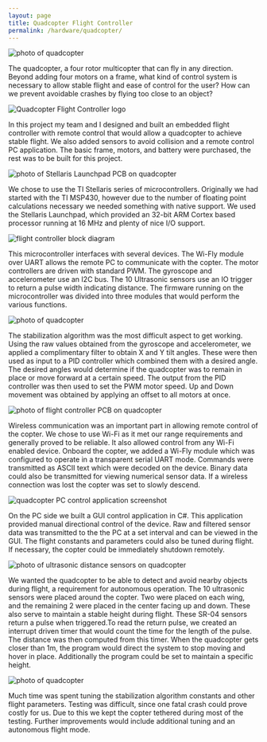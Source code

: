 ```yaml
---
layout: page
title: Quadcopter Flight Controller
permalink: /hardware/quadcopter/
---
```

![photo of quadcopter](/assets/hardware/quad1.jpg)

The quadcopter, a four rotor multicopter that can fly in any direction. Beyond adding four motors on a frame, what kind of control system is necessary to allow stable flight and ease of control for the user? How can we prevent avoidable crashes by flying too close to an object?

![Quadcopter Flight Controller logo](/assets/hardware/quadlogo.png)

In this project my team and I designed and built an embedded flight controller with remote control that would allow a quadcopter to achieve stable flight. We also added sensors to avoid collision and a remote control PC application. The basic frame, motors, and battery were purchased, the rest was to be built for this project.

![photo of Stellaris Launchpad PCB on quadcopter](/assets/hardware/quad4.jpg)

We chose to use the TI Stellaris series of microcontrollers. Originally we had started with the TI MSP430, however due to the number of floating point calculations necessary we needed something with native support. We used the Stellaris Launchpad, which provided an 32-bit ARM Cortex based processor running at 16 MHz and plenty of nice I/O support.

![flight controller block diagram](/assets/hardware/quadblock.png)

This microcontroller interfaces with several devices. The Wi-Fly module over UART allows the remote PC to communicate with the copter. The motor controllers are driven with standard PWM. The gyroscope and accelerometer use an I2C bus. The 10 Ultrasonic sensors use an IO trigger to return a pulse width indicating distance. The firmware running on the microcontroller was divided into three modules that would perform the various functions.

![photo of quadcopter](/assets/hardware/quad6.jpg)

The stabilization algorithm was the most difficult aspect to get working. Using the raw values obtained from the gyroscope and accelerometer, we applied a complimentary filter to obtain X and Y tilt angles. These were then used as input to a PID controller which combined them with a desired angle. The desired angles would determine if the quadcopter was to remain in place or move forward at a certain speed. The output from the PID controller was then used to set the PWM motor speed. Up and Down movement was obtained by applying an offset to all motors at once.

![photo of flight controller PCB on quadcopter](/assets/hardware/quad3.jpg)

Wireless communication was an important part in allowing remote control of the copter. We chose to use Wi-Fi as it met our range requirements and generally proved to be reliable. It also allowed control from any Wi-Fi enabled device. Onboard the copter, we added a Wi-Fly module which was configured to operate in a transparent serial UART mode. Commands were transmitted as ASCII text which were decoded on the device. Binary data could also be transmitted for viewing numerical sensor data. If a wireless connection was lost the copter was set to slowly descend.

![quadcopter PC control application screenshot](/assets/hardware/quadcontrol.png)

On the PC side we built a GUI control application in C#. This application provided manual directional control of the device. Raw and filtered sensor data was transmitted to the the PC at a set interval and can be viewed in the GUI. The flight constants and parameters could also be tuned during flight. If necessary, the copter could be immediately shutdown remotely.

![photo of ultrasonic distance sensors on quadcopter](/assets/hardware/quad2.jpg)

We wanted the quadcopter to be able to detect and avoid nearby objects during flight, a requirement for autonomous operation. The 10 ultrasonic sensors were placed around the copter. Two were placed on each wing, and the remaining 2 were placed in the center facing up and down. These also serve to maintain a stable height during flight. These SR-04 sensors return a pulse when triggered.To read the return pulse, we created an interrupt driven timer that would count the time for the length of the pulse. The distance was then computed from this timer. When the quadcopter gets closer than 1m, the program would direct the system to stop moving and hover in place. Additionally the program could be set to maintain a specific height.

![photo of quadcopter](/assets/hardware/quad5.jpg)

Much time was spent tuning the stabilization algorithm constants and other flight parameters. Testing was difficult, since one fatal crash could prove costly for us. Due to this we kept the copter tethered during most of the testing. Further improvements would include additional tuning and an autonomous flight mode.